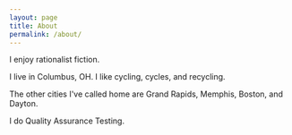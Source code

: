 ```yaml
---
layout: page
title: About
permalink: /about/
---
```


I enjoy rationalist fiction.

I live in Columbus, OH.  I like cycling, cycles, and recycling.

The other cities I've called home are Grand Rapids, Memphis, Boston, and Dayton.

I do Quality Assurance Testing.